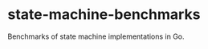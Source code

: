 state-machine-benchmarks
========================

Benchmarks of state machine implementations in Go.
